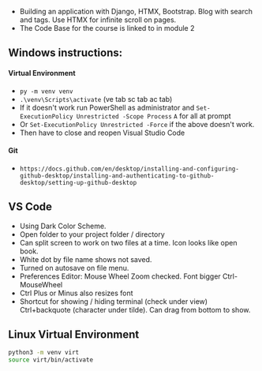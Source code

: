 - Building an application with Django, HTMX, Bootstrap. Blog with search and tags. Use HTMX for infinite scroll on pages.
- The Code Base for the course is linked to in module 2

## Windows instructions:

#### Virtual Environment

- `py -m venv venv`
- `.\venv\Scripts\activate` (ve tab sc tab ac tab)
- If it doesn't work run PowerShell as administrator and `Set-ExecutionPolicy Unrestricted -Scope Process` `A` for all at prompt
- Or `Set-ExecutionPolicy Unrestricted -Force` if the above doesn't work.
- Then have to close and reopen Visual Studio Code

#### Git 

- `https://docs.github.com/en/desktop/installing-and-configuring-github-desktop/installing-and-authenticating-to-github-desktop/setting-up-github-desktop`

## VS Code 
- Using Dark Color Scheme. 
- Open folder to your project folder / directory
- Can split screen to work on two files at a time. Icon looks like open book.
- White dot by file name shows not saved.
- Turned on autosave on file menu.
- Preferences Editor: Mouse Wheel Zoom checked. Font bigger Ctrl-MouseWheel
- Ctrl Plus or Minus also resizes font
- Shortcut for showing / hiding terminal (check under view) Ctrl+backquote (character under tilde). Can drag from bottom to show.

## Linux Virtual Environment

``` bash
python3 -m venv virt
source virt/bin/activate
```


